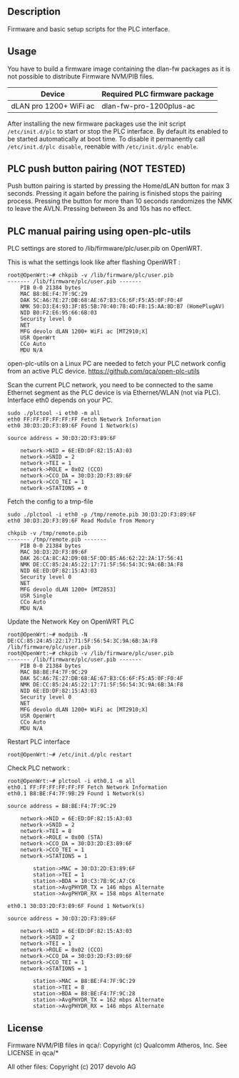 ## Description

Firmware and basic setup scripts for the PLC interface.

## Usage
You have to build a firmware image containing the dlan-fw packages as it is not possible to distribute 
Firmware NVM/PIB files.

Device | Required PLC firmware package
---|---
dLAN pro 1200+ WiFi ac|dlan-fw-pro-1200plus-ac

After installing the new firmware packages use the init script ```/etc/init.d/plc``` to
start or stop the PLC interface. By default its enabled to be started automatically
at boot time. To disable it permanently call ```/etc/init.d/plc disable```,
reenable with ```/etc/init.d/plc enable```.

## PLC push button pairing (NOT TESTED)
Push button pairing is started by pressing the Home/dLAN button for max 3 seconds.
Pressing it again before the pairing is finished stops the pairing process.
Pressing the button for more than 10 seconds randomizes the NMK to leave the AVLN.
Pressing between 3s and 10s has no effect.

## PLC manual pairing using open-plc-utils

PLC settings are stored to /lib/firmware/plc/user.pib on OpenWRT.

This is what the settings look like after flashing OpenWRT :
```
root@OpenWrt:~# chkpib -v /lib/firmware/plc/user.pib
------- /lib/firmware/plc/user.pib -------
	PIB 0-0 21384 bytes
	MAC B8:BE:F4:7F:9C:29
	DAK 5C:A6:7E:27:DB:68:AE:67:B3:C6:6F:F5:A5:0F:F0:4F
	NMK 50:D3:E4:93:3F:85:5B:70:40:78:4D:F8:15:AA:8D:B7 (HomePlugAV)
	NID B0:F2:E6:95:66:6B:03
	Security level 0
	NET 
	MFG devolo dLAN 1200+ WiFi ac [MT2910;X]
	USR OpenWrt
	CCo Auto
	MDU N/A
```

open-plc-utils on a Linux PC are needed to fetch your PLC network config from an active PLC device.
https://github.com/qca/open-plc-utils

Scan the current PLC network, you need to be connected to the same Ethernet segment as the PLC device is via Ethernet/WLAN (not via PLC).
Interface eth0 depends on your PC.
```
sudo ./plctool -i eth0 -m all
eth0 FF:FF:FF:FF:FF:FF Fetch Network Information
eth0 30:D3:2D:F3:89:6F Found 1 Network(s)

source address = 30:D3:2D:F3:89:6F

	network->NID = 6E:ED:DF:82:15:A3:03
	network->SNID = 2
	network->TEI = 1
	network->ROLE = 0x02 (CCO)
	network->CCO_DA = 30:D3:2D:F3:89:6F
	network->CCO_TEI = 1
	network->STATIONS = 0
```

Fetch the config to a tmp-file
```
sudo ./plctool -i eth0 -p /tmp/remote.pib 30:D3:2D:F3:89:6F
eth0 30:D3:2D:F3:89:6F Read Module from Memory

chkpib -v /tmp/remote.pib
------- /tmp/remote.pib -------
	PIB 0-0 21384 bytes
	MAC 30:D3:2D:F3:89:6F
	DAK 26:CA:8C:A2:D9:08:5F:DD:B5:A6:62:22:2A:17:56:41
	NMK DE:CC:85:24:A5:22:17:71:5F:56:54:3C:9A:6B:3A:F8
	NID 6E:ED:DF:82:15:A3:03
	Security level 0
	NET 
	MFG devolo dLAN 1200+ [MT2853]
	USR Single
	CCo Auto
	MDU N/A
```

Update the Network Key on OpenWRT PLC
```
root@OpenWrt:~# modpib -N DE:CC:85:24:A5:22:17:71:5F:56:54:3C:9A:6B:3A:F8 /lib/firmware/plc/user.pib
root@OpenWrt:~# chkpib -v /lib/firmware/plc/user.pib
------- /lib/firmware/plc/user.pib -------
	PIB 0-0 21384 bytes
	MAC B8:BE:F4:7F:9C:29
	DAK 5C:A6:7E:27:DB:68:AE:67:B3:C6:6F:F5:A5:0F:F0:4F
	NMK DE:CC:85:24:A5:22:17:71:5F:56:54:3C:9A:6B:3A:F8
	NID 6E:ED:DF:82:15:A3:03
	Security level 0
	NET 
	MFG devolo dLAN 1200+ WiFi ac [MT2910;X]
	USR OpenWrt
	CCo Auto
	MDU N/A
```

Restart PLC interface
```
root@OpenWrt:~# /etc/init.d/plc restart
```

Check PLC network :

```
root@OpenWrt:~# plctool -i eth0.1 -m all 
eth0.1 FF:FF:FF:FF:FF:FF Fetch Network Information
eth0.1 B8:BE:F4:7F:9B:29 Found 1 Network(s)

source address = B8:BE:F4:7F:9C:29

	network->NID = 6E:ED:DF:82:15:A3:03
	network->SNID = 2
	network->TEI = 8
	network->ROLE = 0x00 (STA)
	network->CCO_DA = 30:D3:2D:E3:89:6F
	network->CCO_TEI = 1
	network->STATIONS = 1

		station->MAC = 30:D3:2D:E3:89:6F
		station->TEI = 1
		station->BDA = 10:C3:7B:9C:A7:C6
		station->AvgPHYDR_TX = 146 mbps Alternate
		station->AvgPHYDR_RX = 158 mbps Alternate

eth0.1 30:D3:2D:F3:89:6F Found 1 Network(s)

source address = 30:D3:2D:F3:89:6F

	network->NID = 6E:ED:DF:82:15:A3:03
	network->SNID = 2
	network->TEI = 1
	network->ROLE = 0x02 (CCO)
	network->CCO_DA = 30:D3:2D:F3:89:6F
	network->CCO_TEI = 1
	network->STATIONS = 1

		station->MAC = B8:BE:F4:7F:9C:29
		station->TEI = 8
		station->BDA = B8:BE:F4:7F:9C:28
		station->AvgPHYDR_TX = 162 mbps Alternate
		station->AvgPHYDR_RX = 146 mbps Alternate
```

## License

Firmware NVM/PIB files in qca/:
Copyright (c) Qualcomm Atheros, Inc.
See LICENSE in qca/*

All other files:
Copyright (c) 2017 devolo AG